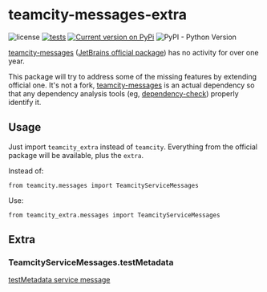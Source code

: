 # teamcity-messages-extra

![license](https://img.shields.io/badge/License-MIT-blue.svg)
[![tests](https://github.com/fopina/teamcity-messages-extra/workflows/tests/badge.svg)](https://github.com/fopina/teamcity-messages-extra/actions?query=workflow%3Atests)
[![Current version on PyPi](https://img.shields.io/pypi/v/teamcity-messages-extra)](https://pypi.org/project/teamcity-messages-extra/)
![PyPI - Python Version](https://img.shields.io/pypi/pyversions/teamcity-messages-extra)

[teamcity-messages](https://pypi.org/project/teamcity-messages/) ([JetBrains official package](https://github.com/JetBrains/teamcity-messages/)) has no activity for over one year.

This package will try to address some of the missing features by extending official one. It's not a fork, [teamcity-messages](https://pypi.org/project/teamcity-messages/) is an actual dependency so that any dependency analysis tools (eg, [dependency-check](https://owasp.org/www-project-dependency-check/)) properly identify it.

## Usage

Just import `teamcity_extra` instead of `teamcity`. Everything from the official package will be available, plus the `extra`.

Instead of:
```
from teamcity.messages import TeamcityServiceMessages
```
Use:
```
from teamcity_extra.messages import TeamcityServiceMessages
```

## Extra

### TeamcityServiceMessages.testMetadata

[testMetadata service message](https://www.jetbrains.com/help/teamcity/reporting-test-metadata.html#Reporting+Additional+Test+Data)
